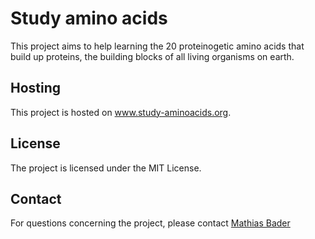 # Study amino acids
This project aims to help learning the 20 proteinogetic amino acids that build
up proteins, the building blocks of all living organisms on earth.

## Hosting
This project is hosted on www.study-aminoacids.org.

## License
The project is licensed under the MIT License.

## Contact
For questions concerning the project, please contact [Mathias Bader](mail@mathiasbader.de)
